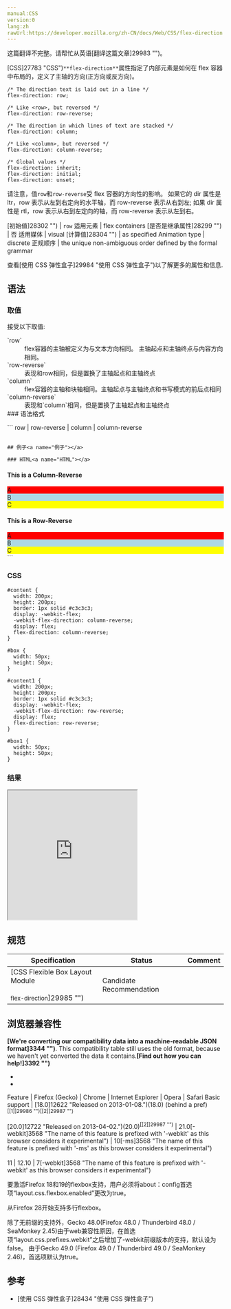 ```yaml
---
manual:CSS
version:0
lang:zh
rawUrl:https://developer.mozilla.org/zh-CN/docs/Web/CSS/flex-direction
---
```




这篇翻译不完整。请帮忙从英语[翻译这篇文章]29983 "")。






[CSS]27783 "CSS")`**flex-direction**`属性指定了内部元素是如何在 flex 容器中布局的，定义了主轴的方向(正方向或反方向)。


```
/* The direction text is laid out in a line */
flex-direction: row;

/* Like <row>, but reversed */
flex-direction: row-reverse;

/* The direction in which lines of text are stacked */
flex-direction: column;

/* Like <column>, but reversed */
flex-direction: column-reverse;

/* Global values */
flex-direction: inherit;
flex-direction: initial;
flex-direction: unset;
```


请注意，值`row`和`row-reverse`受 flex 容器的方向性的影响。 如果它的 dir 属性是 ltr，row 表示从左到右定向的水平轴，而 row-reverse 表示从右到左; 如果 dir 属性是 rtl，row 表示从右到左定向的轴，而 row-reverse 表示从左到右。


[初始值]28302 "") | `row` 
适用元素 | flex containers 
[是否是继承属性]28299 "") | 否 
适用媒体 | visual 
[计算值]28304 "") | as specified 
Animation type | discrete 
正规顺序 | the unique non-ambiguous order defined by the formal grammar 



查看[使用 CSS 弹性盒子]29984 "使用 CSS 弹性盒子")以了解更多的属性和信息.


## 语法<a name="语法"></a>

### 取值<a name="取值"></a>


接受以下取值:

<dl><dt id=''>`row`</dt><dd>flex容器的主轴被定义为与文本方向相同。 主轴起点和主轴终点与内容方向相同。</dd><dt id=''>`row-reverse`</dt><dd>表现和row相同，但是置换了主轴起点和主轴终点</dd><dt id=''>`column`</dt><dd>flex容器的主轴和块轴相同。主轴起点与主轴终点和书写模式的前后点相同</dd><dt id=''>`column-reverse`</dt><dd>表现和`column`相同，但是置换了主轴起点和主轴终点</dd><dt id=''>
### 语法格式<a name="语法格式"></a>
</dt></dl>
```
row | row-reverse | column | column-reverse

```

## 例子<a name="例子"></a>

### HTML<a name="HTML"></a>

```
<h4>This is a Column-Reverse</h4>
<div id="content">
    <div id="box" style="background-color:red;">A</div>
    <div id="box" style="background-color:lightblue;">B</div>
    <div id="box" style="background-color:yellow;">C</div>
</div>
<h4>This is a Row-Reverse</h4>
<div id="content1">
    <div id="box1" style="background-color:red;">A</div>
    <div id="box1" style="background-color:lightblue;">B</div>
    <div id="box1" style="background-color:yellow;">C</div>
</div>
```

### CSS<a name="CSS"></a>

```
#content {
  width: 200px;
  height: 200px;
  border: 1px solid #c3c3c3;
  display: -webkit-flex;
  -webkit-flex-direction: column-reverse;
  display: flex;
  flex-direction: column-reverse;
}

#box {
  width: 50px;
  height: 50px;
}

#content1 {
  width: 200px;
  height: 200px;
  border: 1px solid #c3c3c3;
  display: -webkit-flex;
  -webkit-flex-direction: row-reverse;
  display: flex;
  flex-direction: row-reverse;
}

#box1 {
  width: 50px;
  height: 50px;
}
```

### 结果<a name="结果"></a>


<iframe src='https://mdn.mozillademos.org/zh-CN/docs/Web/CSS/flex-direction$samples/例子?revision=1366760' width='null' height='300'></iframe>



## 规范<a name="规范"></a>

Specification | Status | Comment 
 ---  |  ---  |  ---  | 
[CSS Flexible Box Layout Module<br></br><small>flex-direction</small>]29985 "") | Candidate Recommendation |  


## 浏览器兼容性<a name="浏览器兼容性"></a>


**[We&#39;re converting our compatibility data into a machine-readable JSON format]3344 "")**. This compatibility table still uses the old format, because we haven&#39;t yet converted the data it contains.**[Find out how you can help!]3392 "")**


* 
* 

Feature | Firefox (Gecko) | Chrome | Internet Explorer | Opera | Safari 
Basic support | [18.0]12622 "Released on 2013-01-08.")(18.0) (behind a pref)<sup>[[1]]29986 "")[[2]]29987 "")</sup><br></br>[20.0]12722 "Released on 2013-04-02.")(20.0)<sup>[[2]]29987 "")</sup> | 21.0[-webkit]3568 "The name of this feature is prefixed with '-webkit' as this browser considers it experimental") | 10[-ms]3568 "The name of this feature is prefixed with '-ms' as this browser considers it experimental")<br></br>11 | 12.10 | 7[-webkit]3568 "The name of this feature is prefixed with '-webkit' as this browser considers it experimental") 





<sup></sup>要激活Firefox 18和19的flexbox支持，用户必须将about：config首选项“layout.css.flexbox.enabled”更改为true。



<sup></sup>从Firefox 28开始支持多行flexbox。



除了无前缀的支持外，Gecko 48.0(Firefox 48.0 / Thunderbird 48.0 / SeaMonkey 2.45)由于web兼容性原因，在首选项“layout.css.prefixes.webkit”之后增加了-webkit前缀版本的支持，默认设为false。 由于Gecko 49.0 (Firefox 49.0 / Thunderbird 49.0 / SeaMonkey 2.46)，首选项默认为true。


## 参考<a name="参考"></a>

* [使用 CSS 弹性盒子]28434 "使用 CSS 弹性盒子")



